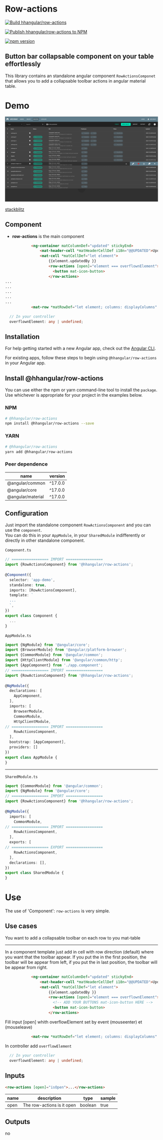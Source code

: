 # Row-actions

[![Build hhangular/row-actions](https://github.com/hhangular/row-actions/actions/workflows/main.yml/badge.svg)](https://github.com/hhangular/row-actions/actions/workflows/main.yml)

[![Publish hhangular/row-actions to NPM](https://github.com/hhangular/row-actions/actions/workflows/tag.yml/badge.svg)](https://github.com/hhangular/row-actions/actions/workflows/tag.yml)

[![npm version](https://badge.fury.io/js/@hhangular%2Frow-actions.svg)](https://badge.fury.io/js/@hhangular%2Frow-actions)

## Button bar collapsable component on your table effortlessly

This library contains an standalone angular component `RowActionsComponet` that allows you to add a collapsable toolbar actions in angular material table.   

# Demo

![](screenshot.png "Click on bellow for see in action")

[stackblitz](https://stackblitz.com/edit/hhangular-row-actions?file=src%2Fmain.ts)


## Component

 - **row-actions** is the main component

```html
            <ng-container matColumnDef="updated" stickyEnd>
                <mat-header-cell *matHeaderCellDef i18n="@@UPDATED">Updated</mat-header-cell>
                <mat-cell *matCellDef="let element">
                    {{element.updatedBy }}
                    <row-actions [open]="element === overflownElement">
                      <button mat-icon-button>
                    </row-actions>
...
...
...
...
...
            <mat-row *matRowDef="let element; columns: displayColumns" (mouseenter)="overflownElement = element" (mouseleave)="overflownElement = undefined">
```

```typescript
  // In your controller
  overflownElement: any | undefined;

```

## Installation

For help getting started with a new Angular app, check out the [Angular CLI](https://cli.angular.io/).

For existing apps, follow these steps to begin using `@hhangular/row-actions` in your Angular app.

## Install @hhangular/row-actions

You can use either the npm or yarn command-line tool to install the `package`.    
Use whichever is appropriate for your project in the examples below.

### NPM

```bash
# @hhangular/row-actions
npm install @hhangular/row-actions --save 
```

### YARN

```bash
# @hhangular/row-actions
yarn add @hhangular/row-actions
```

### Peer dependence

| name | version |
|---|---|
| @angular/common | ^17.0.0 |
| @angular/core | ^17.0.0 |
| @angular/material | ^17.0.0 |


## Configuration

Just import the standalone component `RowActionsComponent` and you can use the `component`.   
You can do this in your `AppModule`, in your `SharedModule` indifferently or directly in other standalone component.

`Component.ts`
```typescript
// ================= IMPORT =================
import {RowActionsComponent} from '@hhangular/row-actions';

@Component({
  selector: 'app-demo',
  standalone: true,
  imports: [RowActionsComponent],
  template: `
  ...
  `,
})
export class Component {
  ...
}
```


`AppModule.ts`
```typescript
import {NgModule} from '@angular/core';
import {BrowserModule} from '@angular/platform-browser';
import {CommonModule} from '@angular/common';
import {HttpClientModule} from '@angular/common/http';
import {AppComponent} from './app.component';
// ================= IMPORT =================
import {RowActionsComponent} from '@hhangular/row-actions';

@NgModule({
  declarations: [
    AppComponent,
  ],
  imports: [
    BrowserModule,
    CommonModule,
    HttpClientModule,
// ================= IMPORT =================
    RowActionsComponent,
  ],
  bootstrap: [AppComponent],
  providers: []
})
export class AppModule {
}
```

--- 

`SharedModule.ts`
```typescript
import {CommonModule} from '@angular/common';
import {NgModule} from '@angular/core';
// ================= IMPORT =================
import {RowActionsComponent} from '@hhangular/row-actions';

@NgModule({
  imports: [
    CommonModule,
// ================= IMPORT =================
    RowActionsComponent,
  ],
  exports: [
// ================= EXPORT =================
    RowActionsComponent,
  ],
  declarations: [],
})
export class SharedModule {
}
```

# Use

The use of 'Component': `row-actions` is very simple.

## Use cases
You want to add a collapsable toolbar on each row to you mat-table

---

In a component template just add <row-actions> in cell with row direction (default) where you want that the toolbar appear.
If you put the <row-actions> in the first position, the toolbar will be appear from left, if you put the <row-actions> in last position,  the toolbar will be appear from right.


```html
            <ng-container matColumnDef="updated" stickyEnd>
                <mat-header-cell *matHeaderCellDef i18n="@@UPDATED">Updated</mat-header-cell>
                <mat-cell *matCellDef="let element">
                    {{element.updatedBy }}
                    <row-actions [open]="element === overflownElement">
                      <!-- ADD YOUR BUTTONS mat-icon-button HERE -->
                      <button mat-icon-button>
                    </row-actions>
```

Fill input [open] whith overflowElement set by event (mouseenter) et (mouseleave)


```html
            <mat-row *matRowDef="let element; columns: displayColumns" (mouseenter)="overflownElement = element" (mouseleave)="overflownElement = undefined">
```

In controller add `overflowElement`

```typescript
  // In your controller
  overflownElement: any | undefined;

```



## Inputs

```html
<row-actions [open]="isOpen">...</row-actions>
```

| name | description | type | sample |
|---|---|---|---|
| open | The row-actions is it open | boolean | true |


## Outputs

no
